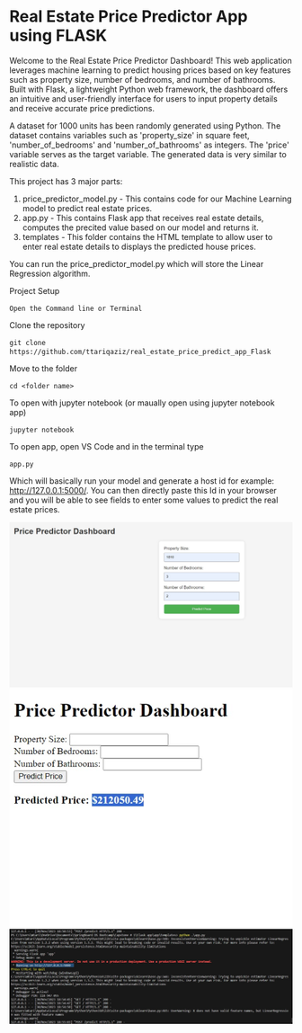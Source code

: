
# Real Estate Price Predictor App using FLASK

Welcome to the Real Estate Price Predictor Dashboard! This web application leverages machine learning to predict housing prices based on key features such as property size, number of bedrooms, and number of bathrooms. Built with Flask, a lightweight Python web framework, the dashboard offers an intuitive and user-friendly interface for users to input property details and receive accurate price predictions.


A dataset for 1000 units has been randomly generated using Python. The dataset contains variables such as 'property_size' in square feet, 'number_of_bedrooms' and 'number_of_bathrooms' as integers. The 'price' variable serves as the target variable. The generated data is very similar to realistic data.

This project has 3 major parts:
1.	price_predictor_model.py - This contains code for our Machine Learning model to predict real estate prices.
2.	app.py - This contains Flask app that receives real estate details, computes the precited value based on our model and returns it.
3.	templates - This folder contains the HTML template to allow user to enter real estate details to displays the predicted house prices.

You can run the price_predictor_model.py which will store the Linear Regression algorithm.

Project Setup
```
Open the Command line or Terminal
```

Clone the repository
```
git clone https://github.com/ttariqaziz/real_estate_price_predict_app_Flask
```
Move to the folder
```
cd <folder name>
```
To open with jupyter notebook (or maually open using jupyter notebook app)
```
jupyter notebook
```
To open app, open VS Code and in the terminal type
```
app.py
```
Which will basically run your model and generate a host id for example: http://127.0.0.1:5000/. You can then directly paste this Id in your browser and you will be able to see fields to enter some values to predict the real estate prices.

<img src = "https://github.com/ttariqaziz/housing_price_prediction_app/blob/main/images/Dashboard.jpg">
<img src = "https://github.com/ttariqaziz/housing_price_prediction_app/blob/main/images/Dashboard1.jpg">
<img src = "https://github.com/ttariqaziz/housing_price_prediction_app/blob/main/images/terminal.jpg">

